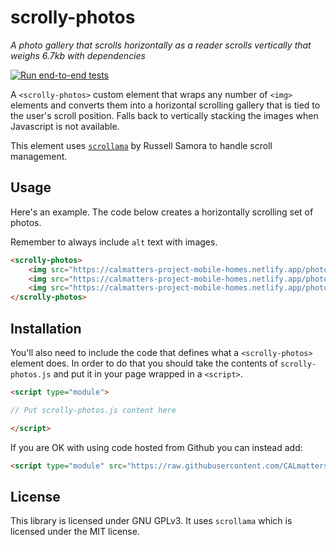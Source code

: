 # scrolly-photos

_A photo gallery that scrolls horizontally as a reader scrolls vertically that weighs 6.7kb with dependencies_

[![Run end-to-end tests](https://github.com/CALmatters/scrolly-photos/actions/workflows/test.yml/badge.svg)](https://github.com/CALmatters/scrolly-photos/actions/workflows/test.yml)

A <code>&lt;scrolly-photos&gt;</code> custom element that wraps any number of <code>&lt;img&gt;</code> elements and converts them into a horizontal scrolling gallery that is tied to the user's scroll position. Falls back to vertically stacking the images when Javascript is not available.

This element uses <a href="https://pudding.cool/process/introducing-scrollama/"><code>scrollama</code></a> by Russell Samora to handle scroll management.

## Usage

Here's an example. The code below creates a horizontally scrolling set of photos.

Remember to always include <code>alt</code> text with images.

```html
<scrolly-photos>
    <img src="https://calmatters-project-mobile-homes.netlify.app/photos/Stockton Mobile Home Park Second Visit MG 05.jpg" alt="Bobby Riley, 87, at his home at a mobile home park in Stockton on Jan. 27, 2023. Riley has been using a generator for electricity and relying on bottled water, as his park currently doesn't provide those services. Photo by Miguel Gutierrez Jr., CalMatters">
    <img src="https://calmatters-project-mobile-homes.netlify.app/photos/Stockton Mobile Home Park Second Visit MG 06.jpg" alt="Bobby Riley has been relying on bottled water for drinking and washing dishes, as his mobile home park currently doesn't provide those services. Jan. 27, 2023. Photo by Miguel Gutierrez Jr., CalMatters">
    <img src="https://calmatters-project-mobile-homes.netlify.app/photos/Stockton Mobile Home Park Second Visit MG 13.jpg" alt="Bobby Riley, 87, at his home at a mobile home park in Stockton on Jan. 27, 2023. Riley has been using a generator for electricity and relying on bottled water, as his park currently doesn't provide those services. Photo by Miguel Gutierrez Jr., CalMatters">
</scrolly-photos>
```

## Installation

You'll also need to include the code that defines what a `<scrolly-photos>` element does. In order to do that you should take the contents of `scrolly-photos.js` and put it in your page wrapped in a `<script>`.
```html
<script type="module">

// Put scrolly-photos.js content here

</script>
````

If you are OK with using code hosted from Github you can instead add:
```html
<script type="module" src="https://raw.githubusercontent.com/CALmatters/scrolly-photos/main/scrolly-photos.js"></script>
```

## License

This library is licensed under GNU GPLv3. It uses `scrollama` which is licensed under the MIT license.
